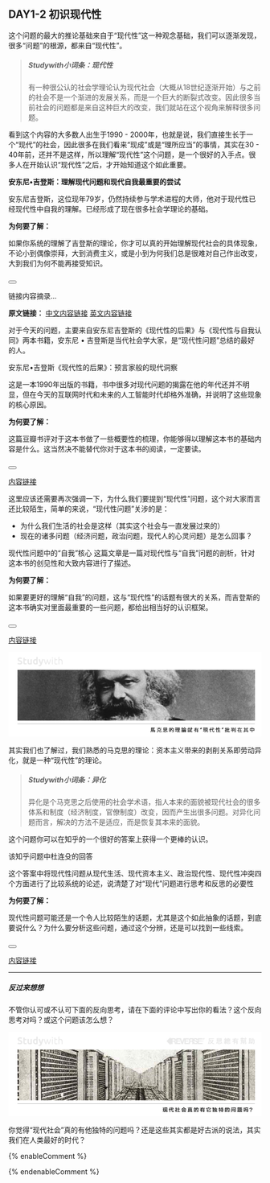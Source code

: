 ## **DAY1-2 初识现代性**

这个问题的最大的推论基础来自于“现代性”这一种观念基础，我们可以逐渐发现，很多“问题”的根源，都来自“现代性”。

> ##### Studywith小词条：现代性
> 有一种很公认的社会学理论认为现代社会（大概从18世纪逐渐开始）与之前的社会不是一个渐进的发展关系，而是一个巨大的断裂式改变。因此很多当前社会的问题都是来自这种巨大的改变，我们就站在这个视角来解释很多问题。

看到这个内容的大多数人出生于1990 - 2000年，也就是说，我们直接生长于一个“现代”的社会，因此很多在我们看来“现成”或是“理所应当”的事情，其实在30 - 40年前，还并不是这样，所以理解“现代性”这个问题，是一个很好的入手点。很多人在开始认识“现代性”之后，才开始知道这个如此重要。

<!--sec data-title="Studywith知识链接" data-id="section0" data-show=true ces-->

**安东尼•吉登斯：理解现代问题和现代自我最重要的尝试**

安东尼吉登斯，这位现年79岁，仍然持续参与学术进程的大师，他对于现代性已经现代性中自我的理解。已经形成了现在很多社会学理论的基础。

**为何要了解：**

如果你系统的理解了吉登斯的理论，你才可以真的开始理解现代社会的具体现象，不论小到偶像崇拜，大到消费主义，或是小到为何我们总是很难对自己作出改变，大到我们为何不能再接受知识。

<button class="section" target="section1" show="展开具体内容" hide="收起具体内容" ></button>

<!--endsec-->

<!--sec data-title="安东尼·吉登斯及其社会学理论简介" aria-expanded="false" data-id="section1" data-show=false ces-->

链接内容摘录...

**原文链接：**
[中文内容链接](http://shehuixue.h.baike.com/article-118454.html) [英文内容链接](https://en.wikipedia.org/wiki/Anthony_Giddens)

<!--endsec-->

对于今天的问题，主要来自安东尼吉登斯的《现代性的后果》与《现代性与自我认同》两本书籍，安东尼 • 吉登斯是当代社会学大家，是“现代性问题”总结的最好的人。

<!--sec data-title="Studywith知识链接" data-id="section2" data-show=true ces-->

安东尼•吉登斯《现代性的后果》：预言家般的现代洞察

这是一本1990年出版的书籍，书中很多对现代问题的揭露在他的年代还并不明显，但在今天的互联网时代和未来的人工智能时代却格外准确，并说明了这些现象的核心原因。

**为何要了解：**

这篇豆瓣书评对于这本书做了一些概要性的梳理，你能够得以理解这本书的基础内容是什么。这当然决不能替代你对于这本书的阅读，一定要读。

<button class="section" target="section3" show="展开具体内容" hide="收起具体内容" ></button>

<!--endsec-->

<!--sec data-title="链接主题" aria-expanded="false" data-id="section3" data-show=false ces-->

[内容链接](https://book.douban.com/review/4949439/)

<!--endsec-->

这里应该还需要再次强调一下，为什么我们要提到“现代性”问题，这个对大家而言还比较陌生，简单的来说，“现代性问题”关涉的是：

* 为什么我们生活的社会是这样（其实这个社会与一直发展过来的）
* 现在的诸多问题（经济问题，政治问题，现代人的心灵问题）是怎么回事？

<!--sec data-title="Studywith知识链接" data-id="section4" data-show=true ces-->

现代性问题中的“自我”核心
这篇文章是一篇对现代性与“自我”问题的剖析，针对这本书的创见性和大致内容进行了描述。

**为何要了解：**

如果要更好的理解“自我”的问题，这与“现代性”的话题有很大的关系，而吉登斯的这本书确实对里面最重要的一些问题，都给出相当好的认识框架。

<button class="section" target="section5" show="展开具体内容" hide="收起具体内容" ></button>

<!--endsec-->

<!--sec data-title="链接主题" aria-expanded="false" data-id="section5" data-show=false ces-->

[内容链接](http://blog.sina.com.cn/s/blog_4b4af0070102uzg9.html)

<!--endsec-->

![](/assets/5.jpg)

其实我们也了解过，我们熟悉的马克思的理论：资本主义带来的剥削关系即劳动异化，就是一种“现代性”的理论。

> ##### Studywith小词条：异化
>异化是个马克思之后使用的社会学术语，指人本来的面貌被现代社会的很多体系和制度（经济制度，官僚制度）改变，因而产生出很多问题。对异化问题而言，解决的方法不是适应，而是恢复其本来的面貌。

这个问题你可以在知乎的一个很好的答案上获得一个更棒的认识。

<!--sec data-title="Studywith知识链接" data-id="section0" data-show=true ces-->

该知乎问题中杜连殳的回答

这个答案中将现代性问题从现代生活、现代资本主义、政治现代性、现代性冲突四个方面进行了比较系统的论述，说清楚了对“现代”问题进行思考和反思的必要性

**为何要了解：**

现代性问题可能还是一个令人比较陌生的话题，尤其是这个如此抽象的话题，到底要说什么？为什么要分析这些问题，通过这个分辨，还是可以找到一些线索。

<button class="section" target="section6" show="展开具体内容" hide="收起具体内容" ></button>

<!--endsec-->

<!--sec data-title="链接主题" aria-expanded="false" data-id="section6" data-show=false ces-->

[内容链接](https://www.zhihu.com/question/24418080)
<!--endsec-->

---

##### 反过来想想

不管你认可或不认可下面的反向思考，请在下面的评论中写出你的看法？这个反向思考对吗？或这个问题该怎么想？

![](/assets/28.jpg)

你觉得“现代社会”真的有他独特的问题吗？还是这些其实都是好古派的说法，其实我们在人类最好的时代？

{% enableComment %}

{% endenableComment %}

